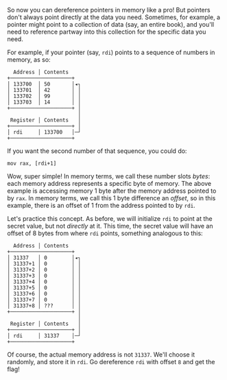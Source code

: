 So now you can dereference pointers in memory like a pro!
But pointers don't always point directly at the data you need.
Sometimes, for example, a pointer might point to a collection of data (say, an entire book), and you'll need to reference partway into this collection for the specific data you need.

For example, if your pointer (say, `rdi`) points to a sequence of numbers in memory, as so:

```text
  Address │ Contents
+────────────────────+
│ 133700  │ 50       │◂┐
│ 133701  │ 42       │ │
│ 133702  │ 99       │ │
│ 133703  │ 14       │ │
+────────────────────+ │
                       │
 Register │ Contents   │
+────────────────────+ │
│ rdi     │ 133700   │─┘
+────────────────────+
```


If you want the second number of that sequence, you could do:

```assembly
mov rax, [rdi+1]
```

Wow, super simple!
In memory terms, we call these number slots _bytes_: each memory address represents a specific byte of memory.
The above example is accessing memory 1 byte after the memory address pointed to by `rax`.
In memory terms, we call this 1 byte difference an _offset_, so in this example, there is an offset of 1 from the address pointed to by `rdi`.

Let's practice this concept.
As before, we will initialize `rdi` to point at the secret value, but not _directly_ at it.
This time, the secret value will have an offset of 8 bytes from where `rdi` points, something analogous to this:

```text
  Address │ Contents
+────────────────────+
│ 31337   │ 0        │◂┐
│ 31337+1 │ 0        │ │
│ 31337+2 │ 0        │ │
│ 31337+3 │ 0        │ │
│ 31337+4 │ 0        │ │
│ 31337+5 │ 0        │ │
│ 31337+6 │ 0        │ │
│ 31337+7 │ 0        │ │
│ 31337+8 │ ???      │ │
+────────────────────+ │
                       │
 Register │ Contents   │
+────────────────────+ │
│ rdi     │ 31337    │─┘
+────────────────────+
```

Of course, the actual memory address is not `31337`.
We'll choose it randomly, and store it in `rdi`.
Go dereference `rdi` with offset `8` and get the flag!
